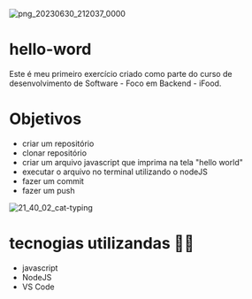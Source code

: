 ![png_20230630_212037_0000](https://github.com/rafaellecriistine/hello-word/assets/138160167/4bbcac0c-9767-4976-9526-e42f8a78d466)



# hello-word
Este é meu primeiro exercício criado como parte do curso de desenvolvimento de Software - Foco em Backend - iFood. 

# Objetivos
* criar um repositório
* clonar repositório
* criar um arquivo javascript que imprima na tela "hello world"
* executar o arquivo no terminal utilizando o nodeJS
* fazer um commit
* fazer um push

![21_40_02_cat-typing](https://github.com/rafaellecriistine/hello-word/assets/138160167/9cae0859-33fa-410f-ab96-6b217d1752cc)


# tecnogias utilizandas 👩‍💻
* javascript
* NodeJS
* VS Code
